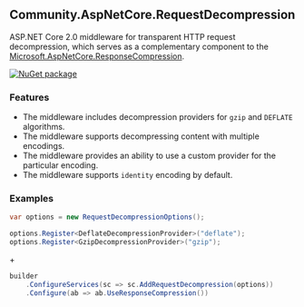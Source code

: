 ## Community.AspNetCore.RequestDecompression

ASP.NET Core 2.0 middleware for transparent HTTP request decompression, which serves as a complementary component to the [Microsoft.AspNetCore.ResponseCompression](https://www.nuget.org/packages/Microsoft.AspNetCore.ResponseCompression/).

[![NuGet package](https://img.shields.io/nuget/v/Community.AspNetCore.RequestDecompression.svg?style=flat-square)](https://www.nuget.org/packages/Community.AspNetCore.RequestDecompression)

### Features

- The middleware includes decompression providers for `gzip` and `DEFLATE` algorithms.
- The middleware supports decompressing content with multiple encodings.
- The middleware provides an ability to use a custom provider for the particular encoding.
- The middleware supports `identity` encoding by default.

### Examples

```cs
var options = new RequestDecompressionOptions();

options.Register<DeflateDecompressionProvider>("deflate");
options.Register<GzipDecompressionProvider>("gzip");
```
\+
```cs
builder
    .ConfigureServices(sc => sc.AddRequestDecompression(options))
    .Configure(ab => ab.UseResponseCompression())
```